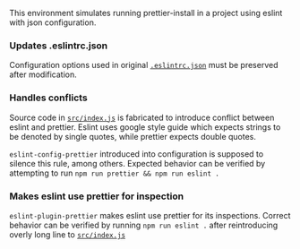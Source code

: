 This environment simulates running prettier-install in a project using eslint
with json configuration.

### Updates .eslintrc.json

Configuration options used in original [`.eslintrc.json`](files/.eslintrc.json)
must be preserved after modification.

### Handles conflicts

Source code in [`src/index.js`](files/src/index.js) is fabricated to introduce
conflict between eslint and prettier. Eslint uses google style guide which
expects strings to be denoted by single quotes, while prettier expects double
quotes.

`eslint-config-prettier` introduced into configuration is supposed to silence
this rule, among others. Expected behavior can be verified by attempting to run
`npm run prettier && npm run eslint .`


### Makes eslint use prettier for inspection

`eslint-plugin-prettier` makes eslint use prettier for its inspections. Correct
behavior can be verified by running `npm run eslint .` after reintroducing
overly long line to [`src/index.js`](files/src/index.js)
